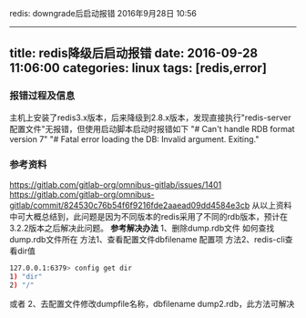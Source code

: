 redis: downgrade后启动报错
2016年9月28日
10:56
 
---
title: redis降级后启动报错
date: 2016-09-28 11:06:00
categories: linux
tags: [redis,error]
---
### 报错过程及信息
主机上安装了redis3.x版本，后来降级到2.8.x版本，发现直接执行"redis-server 配置文件"无报错，但使用启动脚本启动时报错如下
"# Can't handle RDB format version 7"
"# Fatal error loading the DB: Invalid argument. Exiting."
 
### 参考资料
https://gitlab.com/gitlab-org/omnibus-gitlab/issues/1401
https://gitlab.com/gitlab-org/omnibus-gitlab/commit/824530c76b54f6f9216fde2aaead09dd4584e3cb
从以上资料中可大概总结到，此问题是因为不同版本的redis采用了不同的rdb版本，预计在3.2.2版本之后解决此问题。
**参考解决办法**
1、删除dump.rdb文件
如何查找dump.rdb文件所在
方法1、查看配置文件dbfilename 配置项
方法2、redis-cli查看dir值
``` bash
127.0.0.1:6379> config get dir
1) "dir"
2) "/"
```
或者
2、去配置文件修改dumpfile名称，dbfilename dump2.rdb，此方法可解决
